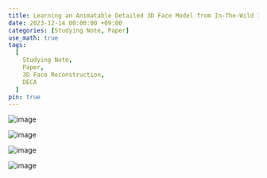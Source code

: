 ```yaml
---
title: Learning an Animatable Detailed 3D Face Model from In-The-Wild Images(DECA) 공부 노트
date: 2023-12-14 00:00:00 +09:00
categories: [Studying Note, Paper]
use_math: true
tags:
  [
    Studying Note,
    Paper,
    3D Face Reconstruction,
    DECA
  ]
pin: true
---
```


![image](https://github.com/gihuni99/gihuni99.github.io/assets/90080065/7ca7d74c-4f27-4813-afe2-e842432753fb)

![image](https://github.com/gihuni99/gihuni99.github.io/assets/90080065/4acb46be-76c9-43b0-9bf2-a5c7388a59f3)

![image](https://github.com/gihuni99/gihuni99.github.io/assets/90080065/4ef72200-d361-46f9-9f49-916a7a711cd1)

![image](https://github.com/gihuni99/gihuni99.github.io/assets/90080065/38b49859-9f83-480c-bb0f-e5428a117067)